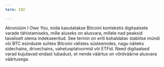 ```yaml
---
term: IOU

---
```

Akronüüm _I Owe You_, mida kasutatakse Bitcoini kontekstis digitaalsete varade tähistamiseks, mille aluseks on alusvara, millele nad peaksid tavaliselt olema indekseeritud. See termin on eriti kohaldatav stabiilse mündi või BTC esinduste suhtes Bitcoini välistes süsteemides, nagu näiteks sidechains, drivechains, vahetusplatvormid või ETFid. Need digitaalsed varad kujutavad endast lubadust, et nende väärtus on võrdväärne alusvara väärtusega.